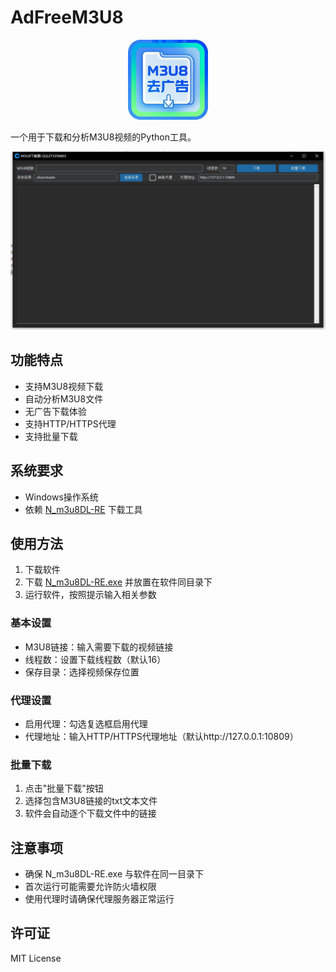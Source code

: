 # AdFreeM3U8

<div align="center">
    <img src="tb.png" alt="Logo" width="128">
</div>

一个用于下载和分析M3U8视频的Python工具。

<div align="center">
    <img src="yl.jpg">
</div>

## 功能特点

- 支持M3U8视频下载
- 自动分析M3U8文件
- 无广告下载体验
- 支持HTTP/HTTPS代理
- 支持批量下载

## 系统要求

- Windows操作系统
- 依赖 [N_m3u8DL-RE](https://github.com/nilaoda/N_m3u8DL-RE/releases) 下载工具

## 使用方法

1. 下载软件
2. 下载 [N_m3u8DL-RE.exe](https://github.com/nilaoda/N_m3u8DL-RE/releases) 并放置在软件同目录下
3. 运行软件，按照提示输入相关参数

### 基本设置
- M3U8链接：输入需要下载的视频链接
- 线程数：设置下载线程数（默认16）
- 保存目录：选择视频保存位置

### 代理设置
- 启用代理：勾选复选框启用代理
- 代理地址：输入HTTP/HTTPS代理地址（默认http://127.0.0.1:10809）

### 批量下载
1. 点击"批量下载"按钮
2. 选择包含M3U8链接的txt文本文件
3. 软件会自动逐个下载文件中的链接

## 注意事项

- 确保 N_m3u8DL-RE.exe 与软件在同一目录下
- 首次运行可能需要允许防火墙权限
- 使用代理时请确保代理服务器正常运行

## 许可证

MIT License 